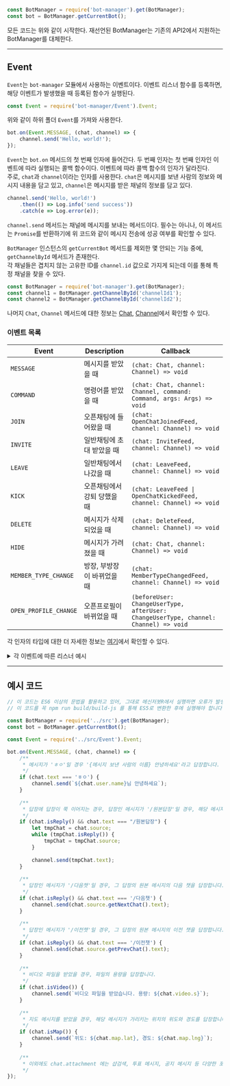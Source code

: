```js
const BotManager = require('bot-manager').get(BotManager);
const bot = BotManager.getCurrentBot();
```
모든 코드는 위와 같이 시작한다. 재선언된 BotManager는 기존의 API2에서 지원하는 BotManager를 대체한다.

---
## Event

`Event`는 `bot-manager` 모듈에서 사용하는 이벤트이다. 이벤트 리스너 함수를 등록하면, 해당 이벤트가 발생했을 때 등록된 함수가 실행된다.

```js
const Event = require('bot-manager/Event').Event;
```
위와 같이 하위 폴더 `Event`를 가져와 사용한다.

```js
bot.on(Event.MESSAGE, (chat, channel) => {
    channel.send('Hello, world!');
});
```
`Event`는 `bot.on` 메서드의 첫 번째 인자에 들어간다. 두 번째 인자는 첫 번째 인자인 이벤트에 따라 실행되는 콜백 함수이다. 이벤트에 따라 콜백 함수의 인자가 달라진다.  
주로, `chat`과 `channel`이라는 인자를 사용한다. `chat`은 메시지를 보낸 사람의 정보와 메시지 내용을 담고 있고, `channel`은 메시지를 받은 채널의 정보를 담고 있다.

```js
channel.send('Hello, world!')
    .then(() => Log.info('send success'))
    .catch(e => Log.error(e));
```
`channel.send` 메서드는 채널에 메시지를 보내는 메서드이다. 필수는 아니나, 이 메서드는 `Promise`를 반환하기에 위 코드와 같이 메시지 전송에 성공 여부를 확인할 수 있다.

`BotManager` 인스턴스의 `getCurrentBot` 메서드를 제외한 몇 안되는 기능 중에, `getChannelById` 메서드가 존재한다.  
각 채널들은 겹치지 않는 고유한 ID를 `channel.id` 값으로 가지게 되는데 이를 통해 특정 채널을 찾을 수 있다.
```js
const BotManager = require('bot-manager').get(BotManager);
const channel1 = BotManager.getChannelById('channelId1');
const channel2 = BotManager.getChannelById('channelId2');
```

나머지 `Chat`, `Channel` 메서드에 대한 정보는 [Chat](../src/DBManager/classes/chat/Chat.d.ts), [Channel](../src/DBManager/classes/channel/channel.d.ts)에서 확인할 수 있다.

### 이벤트 목록
| Event                 | Description     | Callback                                                                            |
|-----------------------|-----------------|-------------------------------------------------------------------------------------|
| `MESSAGE`             | 메시지를 받았을 때      | `(chat: Chat, channel: Channel) => void`                                            |
| `COMMAND`             | 명령어를 받았을 때      | `(chat: Chat, channel: Channel, command: Command, args: Args) => void`              |
| `JOIN`                | 오픈채팅에 들어왔을 때    | `(chat: OpenChatJoinedFeed, channel: Channel) => void`                              |
| `INVITE`              | 일반채팅에 초대 받았을 때  | `(chat: InviteFeed, channel: Channel) => void`                                      |
| `LEAVE`               | 일반채팅에서 나갔을 때    | `(chat: LeaveFeed, channel: Channel) => void`                                       |
| `KICK`                | 오픈채팅에서 강퇴 당했을 때 | `(chat: LeaveFeed \| OpenChatKickedFeed, channel: Channel) => void`                 |
| `DELETE`              | 메시지가 삭제되었을 때    | `(chat: DeleteFeed, channel: Channel) => void`                                      |
| `HIDE`                | 메시지가 가려졌을 때     | `(chat: Chat, channel: Channel) => void`                                            |
| `MEMBER_TYPE_CHANGE`  | 방장, 부방장이 바뀌었을 때 | `(chat: MemberTypeChangedFeed, channel: Channel) => void`                           |
| `OPEN_PROFILE_CHANGE` | 오픈프로필이 바뀌었을 때   | `(beforeUser: ChangeUserType, afterUser: ChangeUserType, channel: Channel) => void` |

각 인자의 타입에 대한 더 자세한 정보는 [여기](../src/Event/index.d.ts)에서 확인할 수 있다.

<details>
<summary>각 이벤트에 따른 리스너 예시</summary>

```js
bot.on(Event.MESSAGE, (chat, channel) => {
    channel.send('Hello, world!');
});
```

```js
bot.on(Event.COMMAND, (chat, channel, command, args) => {
    channel.send(`명령어: ${command.name}, 인자: ${args.join(", ")}`);
});
```
`COMMAND` 이벤트는 추후, `Command` 모듈을 설명할 때 더 자세히 설명한다. 

```js
bot.on(Event.JOIN, (chat, channel) => {
    channel.send(`${chat.joinUsers[0].nickName}님이 들어왔습니다`);
});
```

```js
bot.on(Event.INVITE, (chat, channel) => {
    channel.send(`${chat.inviteUser.nickName}님이 ${chat.invitedUsers.map((e) => e.nickName).join(", ")}님을 초대했습니다`);
});
```

```js
bot.on(Event.LEAVE, (chat, channel) => {
    if (chat.isKicked())
        channel.send(`${chat.leaveUser.nickName}님이 강퇴당했습니다`);
    else
        channel.send(`${chat.leaveUser.nickName}님이 나갔습니다`);
});
```

```js
bot.on(Event.KICK, (chat, channel) => {
    channel.send(`${chat.kickedBy.name}님이 ${chat.kickedUser.nickName}님을 강퇴했습니다`);
});
```

```js
bot.on(Event.DELETE, (chat, channel) => {
    channel.send(`${chat.deletedChat.text} 메시지가 지워졌습니다`);
});
```

```js
bot.on(Event.HIDE, (chat, channel) => {
    channel.send(`${chat.user.name}님이 메시지를 가렸습니다`);
});
```

```js
bot.on(Event.MEMBER_TYPE_CHANGE, (chat, channel) => {
    if (chat.isDemote())
        channel.send(`${chat.demoteUser.nickName}님이 부방장에서 내려왔습니다`);
    else if (chat.isPromote())
        channel.send(`${chat.promoteUser.nickName}님이 부방장이 되었습니다`);
    else if (chat.isHandover())
        channel.send(`${chat.newHost.nickName}님이 새 방장이 되었습니다`);
});
```

```js
bot.on(Event.OPEN_PROFILE_CHANGE, (beforeUser, afterUser, channel) => {
    channel.send(`누군가 프로필이 바뀌었습니다\n${beforeUser.name}->${afterUser.name}`);
});
```

</details>

---
## 예시 코드

```js
// 이 코드는 ES6 이상의 문법을 활용하고 있어, 그대로 메신저봇R에서 실행하면 오류가 발생합니다.
// 이 코드를 꼭 npm run build/build-js 를 통해 ES5로 변환한 후에 실행해야 합니다.

const BotManager = require('../src').get(BotManager);
const bot = BotManager.getCurrentBot();

const Event = require('../src/Event').Event;

bot.on(Event.MESSAGE, (chat, channel) => {
	/**
	 * 메시지가 'ㅎㅇ'일 경우 '{메시지 보낸 사람의 이름} 안녕하세요'라고 답장합니다.
	 */
	if (chat.text === 'ㅎㅇ') {
		channel.send(`${chat.user.name}님 안녕하세요`);
	}
	
	/**
	 * 답장에 답장이 쭉 이어지는 경우, 답장인 메시지가 '/원본답장'일 경우, 해당 메시지의 원본 메시지를 답장합니다.
	 */
	if (chat.isReply() && chat.text === "/원본답장") {
		let tmpChat = chat.source;
		while (tmpChat.isReply()) {
			tmpChat = tmpChat.source;
		}
		
		channel.send(tmpChat.text);
	}
	
	/**
	 * 답장인 메시지가 '/다음챗'일 경우, 그 답장의 원본 메시지의 다음 챗을 답장합니다.
	 */
	if (chat.isReply() && chat.text === '/다음챗') {
		channel.send(chat.source.getNextChat().text);
	}
	
	/**
	 * 답장인 메시지가 '/이전챗'일 경우, 그 답장의 원본 메시지의 이전 챗을 답장합니다.
	 */
	if (chat.isReply() && chat.text === '/이전챗') {
		channel.send(chat.source.getPrevChat().text);
	}
	
	/**
	 * 비디오 파일을 받았을 경우, 파일의 용량을 답장합니다.
	 */
	if (chat.isVideo()) {
		channel.send(`비디오 파일을 받았습니다. 용량: ${chat.video.s}`);
	}
	
	/**
	 * 지도 메시지를 받았을 경우, 해당 메시지가 가리키는 위치의 위도와 경도를 답장합니다.
	 */
	if (chat.isMap()) {
		channel.send(`위도: ${chat.map.lat}, 경도: ${chat.map.lng}`);
	}
	
	/**
	 * 이외에도 chat.attachment 에는 샵검색, 투표 메시지, 공지 메시지 등 다양한 포맷의 메시지의 정보가 담겨있습니다.
	 */
});
```
